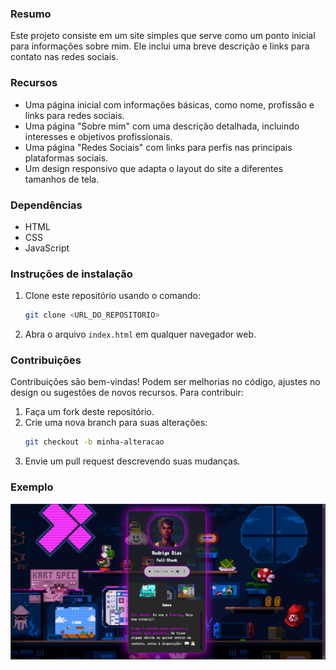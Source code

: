 ### Resumo

Este projeto consiste em um site simples que serve como um ponto inicial para informações sobre mim. Ele inclui uma breve descrição e links para contato nas redes sociais.

### Recursos

* Uma página inicial com informações básicas, como nome, profissão e links para redes sociais.
* Uma página "Sobre mim" com uma descrição detalhada, incluindo interesses e objetivos profissionais.
* Uma página "Redes Sociais" com links para perfis nas principais plataformas sociais.
* Um design responsivo que adapta o layout do site a diferentes tamanhos de tela.

### Dependências

* HTML  
* CSS  
* JavaScript  

### Instruções de instalação

1. Clone este repositório usando o comando:  
   ```bash
   git clone <URL_DO_REPOSITORIO>
   ```
2. Abra o arquivo `index.html` em qualquer navegador web.

### Contribuições

Contribuições são bem-vindas! Podem ser melhorias no código, ajustes no design ou sugestões de novos recursos. Para contribuir:  
1. Faça um fork deste repositório.  
2. Crie uma nova branch para suas alterações:  
   ```bash
   git checkout -b minha-alteracao
   ```  
3. Envie um pull request descrevendo suas mudanças.

### Exemplo

![Imagem do Site](static/image/exemple.png)